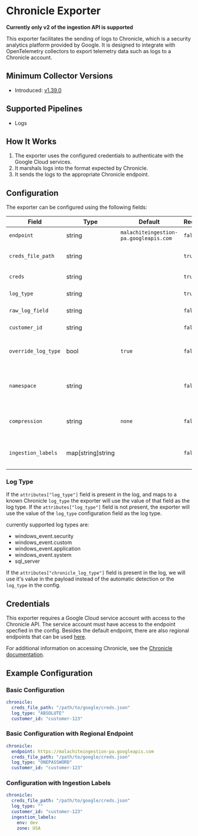 # Chronicle Exporter

**Currently only v2 of the ingestion API is supported**

This exporter facilitates the sending of logs to Chronicle, which is a security analytics platform provided by Google. It is designed to integrate with OpenTelemetry collectors to export telemetry data such as logs to a Chronicle account.

## Minimum Collector Versions

- Introduced: [v1.39.0](https://github.com/observIQ/bindplane-agent/releases/tag/v1.39.0)

## Supported Pipelines

- Logs

## How It Works

1. The exporter uses the configured credentials to authenticate with the Google Cloud services.
2. It marshals logs into the format expected by Chronicle.
3. It sends the logs to the appropriate Chronicle endpoint.

## Configuration

The exporter can be configured using the following fields:

| Field               | Type              | Default                                        | Required | Description                                                                                 |
| ------------------- | ----------------- | ---------------------------------------------- | -------- | ------------------------------------------------------------------------------------------- |
| `endpoint`          | string            | `malachiteingestion-pa.googleapis.com` | `false`  | The Endpoint for sending to chronicle.                                                      |
| `creds_file_path`   | string            |                                                | `true`   | The file path to the Google credentials JSON file.                                          |
| `creds`             | string            |                                                | `true`   | The Google credentials JSON.                                                                |
| `log_type`          | string            |                                                | `true`   | The type of log that will be sent.                                                          |
| `raw_log_field`     | string            |                                                | `false`  | The field name for raw logs.                                                                |
| `customer_id`       | string            |                                                | `false`  | The customer ID used for sending logs.                                                      |
| `override_log_type` | bool              | `true`                                         | `false`  | Whether or not to override the `log_type` in the config with `attributes["log_type"]`       |
| `namespace`         | string            |                                                | `false`  | User-configured environment namespace to identify the data domain the logs originated from. |
| `compression`       | string            | `none`                                         | `false`  | The compression type to use when sending logs. valid values are `none` and `gzip`           |
| `ingestion_labels`  | map[string]string |                                                | `false`  | Key-value pairs of labels to be applied to the logs when sent to chronicle.                 |

### Log Type

If the `attributes["log_type"]` field is present in the log, and maps to a known Chronicle `log_type` the exporter will use the value of that field as the log type. If the `attributes["log_type"]` field is not present, the exporter will use the value of the `log_type` configuration field as the log type.

currently supported log types are:

- windows_event.security
- windows_event.custom
- windows_event.application
- windows_event.system
- sql_server


If the `attributes["chronicle_log_type"]` field is present in the log, we will use it's value in the payload instead of the automatic detection or the `log_type` in the config.

## Credentials

This exporter requires a Google Cloud service account with access to the Chronicle API. The service account must have access to the endpoint specfied in the config.
Besides the default endpoint, there are also regional endpoints that can be used [here](https://cloud.google.com/chronicle/docs/reference/ingestion-api#regional_endpoints).

For additional information on accessing Chronicle, see the [Chronicle documentation](https://cloud.google.com/chronicle/docs/reference/ingestion-api#getting_api_authentication_credentials).

## Example Configuration

### Basic Configuration

```yaml
chronicle:
  creds_file_path: "/path/to/google/creds.json"
  log_type: "ABSOLUTE"
  customer_id: "customer-123"
```

### Basic Configuration with Regional Endpoint

```yaml
chronicle:
  endpoint: https://malachiteingestion-pa.googleapis.com
  creds_file_path: "/path/to/google/creds.json"
  log_type: "ONEPASSWORD"
  customer_id: "customer-123"
```

### Configuration with Ingestion Labels

```yaml
chronicle:
  creds_file_path: "/path/to/google/creds.json"
  log_type: ""
  customer_id: "customer-123"
  ingestion_labels: 
    env: dev
    zone: USA
```
